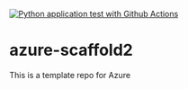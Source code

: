 [![Python application test with Github Actions](https://github.com/gestivalet/azure-scaffold2/actions/workflows/main.yml/badge.svg)](https://github.com/gestivalet/azure-scaffold2/actions/workflows/main.yml)

# azure-scaffold2
This is a template repo for Azure
